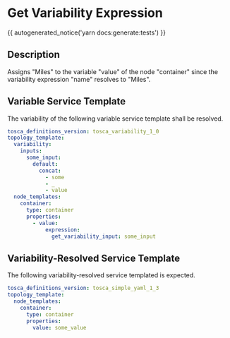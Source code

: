 # Get Variability Expression

{{ autogenerated_notice('yarn docs:generate:tests') }}

## Description

Assigns "Miles" to the variable "value" of the node "container" since the variability expression "name" resolves to "Miles".

## Variable Service Template

The variability of the following variable service template shall be resolved.

```yaml linenums="1"
tosca_definitions_version: tosca_variability_1_0
topology_template:
  variability:
    inputs:
      some_input:
        default:
          concat:
            - some
            - _
            - value
  node_templates:
    container:
      type: container
      properties:
        - value:
            expression:
              get_variability_input: some_input
```



## Variability-Resolved Service Template

The following variability-resolved service templated is expected.

```yaml linenums="1"
tosca_definitions_version: tosca_simple_yaml_1_3
topology_template:
  node_templates:
    container:
      type: container
      properties:
        value: some_value
```

